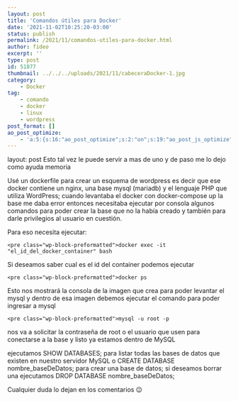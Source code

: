 ```yaml
---
layout: post
title: 'Comandos útiles para Docker'
date: '2021-11-02T10:25:20-03:00'
status: publish
permalink: /2021/11/comandos-utiles-para-docker.html
author: fideo
excerpt: ''
type: post
id: 51877
thumbnail: ../../../uploads/2021/11/cabeceraDocker-1.jpg
category:
    - Docker
tag:
    - comando
    - docker
    - linux
    - wordpress
post_format: []
ao_post_optimize:
    - 'a:5:{s:16:"ao_post_optimize";s:2:"on";s:19:"ao_post_js_optimize";s:2:"on";s:20:"ao_post_css_optimize";s:2:"on";s:12:"ao_post_ccss";s:2:"on";s:16:"ao_post_lazyload";s:2:"on";}'
---
```

layout: post
Esto tal vez le puede servir a mas de uno y de paso me lo dejo como ayuda memoria

Usé un dockerfile para crear un esquema de wordpress es decir que ese docker contiene un nginx, una base mysql (mariadb) y el lenguaje PHP que utiliza WordPress; cuando levantaba el docker con docker-compose up la base me daba error entonces necesitaba ejecutar por consola algunos comandos para poder crear la base que no la había creado y también para darle privilegios al usuario en cuestión.

Para eso necesita ejecutar:

```
<pre class="wp-block-preformatted">docker exec -it "el_id_del_docker_container" bash 
```

Si deseamos saber cual es el id del container podemos ejecutar

```
<pre class="wp-block-preformatted">docker ps 
```

Esto nos mostrará la consola de la imagen que crea para poder levantar el mysql y dentro de esa imagen debemos ejecutar el comando para poder ingresar a mysql

```
<pre class="wp-block-preformatted">mysql -u root -p
```

nos va a solicitar la contraseña de root o el usuario que usen para conectarse a la base y listo ya estamos dentro de MySQL

ejecutamos SHOW DATABASES; para listar todas las bases de datos que existen en nuestro servidor MySQL o CREATE DATABASE nombre\_baseDeDatos; para crear una base de datos; si deseamos borrar una ejecutamos DROP DATABASE nombre\_baseDeDatos;

Cualquier duda lo dejan en los comentarios 😉